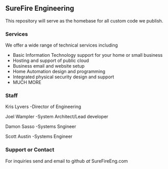 ## SureFire Engineering

This repository will serve as the homebase for all custom code we publish.


### Services

We offer a wide range of technical services including
- Basic Information Technology support for your home or small business
- Hosting and support of public cloud
- Business email and website setup
- Home Automation design and programming
- Integrated physical security design and support
- MUCH MORE

### Staff
Kris Lyvers
-Director of Engineering

Joel Wampler
-System Architect/Lead developer

Damon Sasso
-Systems Sngineer

Scott Austin
-Systems Engineer


### Support or Contact

For inquiries send and email to github *at* SureFireEng.com
